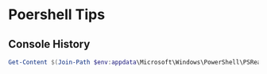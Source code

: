 # Poershell Tips

## Console History

``` ps1
Get-Content $(Join-Path $env:appdata\Microsoft\Windows\PowerShell\PSReadline "ConsoleHost_history.txt")
```
